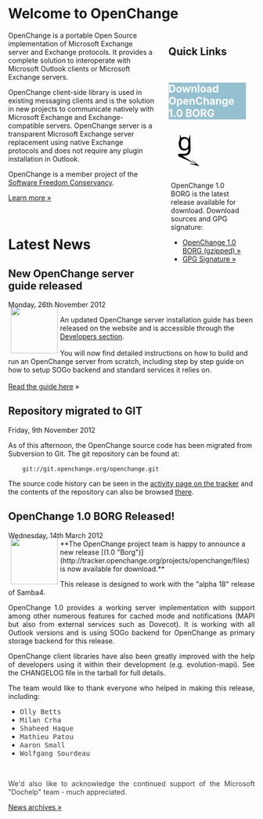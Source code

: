 # Welcome to OpenChange #

<div style="float: right; width: 35%;margin-left:2em;">
  <h2 style="margin-bottom: 1em;"> Quick Links </h2>
  <div class="rebox" style="float: left; width: 90%; margin: 0em;"> 
    <h2 style="color: white; background-color: #95C0D0; border: 0px;">Download OpenChange 1.0 BORG</h2>
    <div class="p" style="margin-left: 5px; margin-right: 5px"> 
      <p><img src="images/openchanGe.png" alt="" style="margin: 1em; margin-bottom: 2em; padding-right: 8px;"/>
      OpenChange 1.0 BORG is the latest release available for download. Download sources and GPG signature: </p>
      <ul>
      <li><a href="http://tracker.openchange.org/attachments/download/180/openchange-1.0-BORG.tar.gz">OpenChange 1.0 BORG (gzipped) &raquo;</a></li>
      <li><a href="http://tracker.openchange.org/attachments/download/181/openchange-1.0-BORG.tar.asc">GPG Signature &raquo;</a></li>
      </ul></p> 
    </div> 
  </div> 
</div>

OpenChange is a portable Open Source implementation of Microsoft
Exchange server and Exchange protocols. It provides a complete
solution to interoperate with Microsoft Outlook clients or Microsoft
Exchange servers. 

OpenChange client-side library is used in existing messaging clients
and is the solution in new projects to communicate natively with
Microsoft Exchange and Exchange-compatible servers. OpenChange server
is a transparent Microsoft Exchange server replacement using native
Exchange protocols and does not require any plugin installation in
Outlook.

OpenChange is a member project of the [Software Freedom Conservancy](http://sfconservancy.org).

[Learn more »](about/index.html)

<p>&nbsp;</p>

# Latest News #

<div class="news">
  <h2>New OpenChange server guide released</h2>
  <div class="date">Monday, 26th November 2012</div>

<img border="0" width="96" height="96" style="border: 0pt none; margin: -5px 5px 5px; float: left;" alt="" src="/images/openchange_logo_v2.png" />

An updated OpenChange server installation guide has been released on the
website and is accessible through the [Developers section](/developers/index.html).
<br/><br/>
You will now find detailed instructions on how to build and run an
OpenChange server from scratch, including step by step guide on how to
setup SOGo backend and standard services it relies on.
<br/><br/>
[Read the guide here](/developers/initializing.html) &raquo; 

</div>

<div class="news">
  <h2>Repository migrated to GIT</h2>
  <div class="date">Friday, 9th November 2012</div>

<p>As of this afternoon, the OpenChange source code has been migrated
from Subversion to Git. The git repository can be found at:</p>

        git://git.openchange.org/openchange.git

The source code history can be seen in the [activity page on the tracker](http://tracker.openchange.org/projects/openchange/activity) and the contents of the repository can also be browsed [there](http://tracker.openchange.org/projects/openchange/repository).
</div>

<div class="news">
  <h2>OpenChange 1.0 BORG Released!</h2>
  <div class="date">Wednesday, 14th March 2012</div>
<img border="0" width="96" height="96" style="border: 0pt none; margin: -5px 5px 5px; float: left;" alt="" src="/images/icon_openchange_logo.png" />**The OpenChange project team is happy to announce a new release [(1.0 &quot;Borg&quot;)](http://tracker.openchange.org/projects/openchange/files) is now available for download.**

<p style="text-align: justify;">This release is designed to work with the &quot;alpha 18&quot; release of Samba4. &nbsp;</p>
<p style="text-align: justify;">OpenChange 1.0 provides a working server implementation with support among other numerous features for cached mode and notifications (MAPI but also from external services such as Dovecot). It is working with all Outlook versions and is using SOGo backend for OpenChange as primary storage backend for this release.</p>
<p style="text-align: justify;">OpenChange client libraries have also been greatly improved with the help of developers using it within their development (e.g. evolution-mapi).&nbsp;See the CHANGELOG file in the tarball for full details.</p>
<p style="text-align: justify;">The team would like to thank everyone who helped in making this release, including:</p>
<ul>
    <li><font color="#3c3c3c" face="monospace">Olly Betts</font></li>
    <li><font color="#3c3c3c" face="monospace">Milan Crha</font></li>
    <li><font color="#3c3c3c" face="monospace">Shaheed Haque</font></li>
    <li><font color="#3c3c3c" face="monospace">Mathieu Patou</font></li>
    <li><font color="#3c3c3c" face="monospace">Aaron Small</font></li>
    <li><font color="#3c3c3c" face="monospace">Wolfgang Sourdeau&nbsp;</font></li>
</ul>
<p>&nbsp;&nbsp;</p>
<p style="text-align: justify;"><font color="#3c3c3c">We'd also like to acknowledge the continued support of the Microsoft &quot;Dochelp&quot; </font><font color="#3c3c3c">team - much appreciated.</font></p>
</div>

[News archives &raquo;](/about/news_2012.html)
